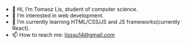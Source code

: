 - 👋 Hi, I’m Tomasz Lis, student of computer science.
- 👀 I’m interested in web development.
- 🌱 I’m currently learning HTML/CSS/JS and JS frameworks(currently React).
- 📫 How to reach me: lisssu14@gmail.com

<!---
tomek105/tomek105 is a ✨ special ✨ repository because its `README.md` (this file) appears on your GitHub profile.
You can click the Preview link to take a look at your changes.
--->
